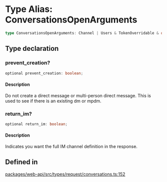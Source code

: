 # Type Alias: ConversationsOpenArguments

```ts
type ConversationsOpenArguments: Channel | Users & TokenOverridable & object;
```

## Type declaration

### prevent\_creation?

```ts
optional prevent_creation: boolean;
```

#### Description

Do not create a direct message or multi-person direct message.
This is used to see if there is an existing dm or mpdm.

### return\_im?

```ts
optional return_im: boolean;
```

#### Description

Indicates you want the full IM channel definition in the response.

## Defined in

[packages/web-api/src/types/request/conversations.ts:152](https://github.com/slackapi/node-slack-sdk/blob/main/packages/web-api/src/types/request/conversations.ts#L152)
